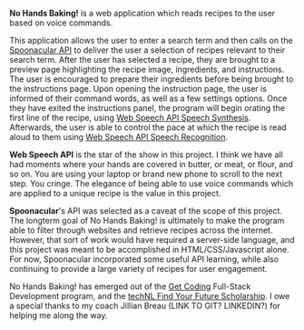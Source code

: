 **No Hands Baking!** is a web application which reads recipes to the user based on voice commands. 

This application allows the user to enter a search term and then calls on the [Spoonacular API](https://spoonacular.com/food-api) to deliver the user a selection of recipes relevant to their search term. After the user has selected a recipe, they are brought to a preview page highlighting the recipe image, ingredients, and instructions. The user is encouraged to prepare their ingredients before being brought to the instructions page. Upon opening the instruction page, the user is informed of their command words, as well as a few settings options. Once they have exited the instructions panel, the program will begin orating the first line of the recipe, using [Web Speech API Speech Synthesis](https://developer.mozilla.org/en-US/docs/Web/API/SpeechSynthesis). Afterwards, the user is able to control the pace at which the recipe is read aloud to them using [Web Speech API Speech Recognition](https://developer.mozilla.org/en-US/docs/Web/API/SpeechRecognition).

**Web Speech API** is the star of the show in this project. I think we have all had moments where your hands are covered in butter, or meat, or flour, and so on. You are using your laptop or brand new phone to scroll to the next step. You cringe. The elegance of being able to use voice commands which are applied to a unique recipe is the value in this project.

**Spoonacular**'s API was selected as a caveat of the scope of this project. The longterm goal of No Hands Baking! is ultimately to make the program able to filter through websites and retrieve recipes across the internet. However, that sort of work would have required a server-side language, and this project was meant to be accomplished in HTML/CSS/Javascript alone. For now, Spoonacular incorporated some useful API learning, while also continuing to provide a large variety of recipes for user engagement.

No Hands Baking! has emerged out of the [Get Coding]((https://www.getcoding.ca)) Full-Stack Development program, and the [techNL Find Your Future Scholarship](https://findyourfuturenl.ca). I owe a special thanks to my coach Jillian Breau (LINK TO GIT? LINKEDIN?) for helping me along the way.
